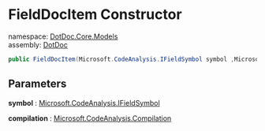 ﻿# FieldDocItem Constructor

namespace: [DotDoc\.Core\.Models](../../DotDoc.Core.Models.md)<br />
assembly: [DotDoc](../../../DotDoc.md)



```csharp
public FieldDocItem(Microsoft.CodeAnalysis.IFieldSymbol symbol ,Microsoft.CodeAnalysis.Compilation compilation);
```

## Parameters

__symbol__ : [Microsoft\.CodeAnalysis\.IFieldSymbol](https://docs.microsoft.com/dotnet/api/Microsoft.CodeAnalysis.IFieldSymbol)



__compilation__ : [Microsoft\.CodeAnalysis\.Compilation](https://docs.microsoft.com/dotnet/api/Microsoft.CodeAnalysis.Compilation)



